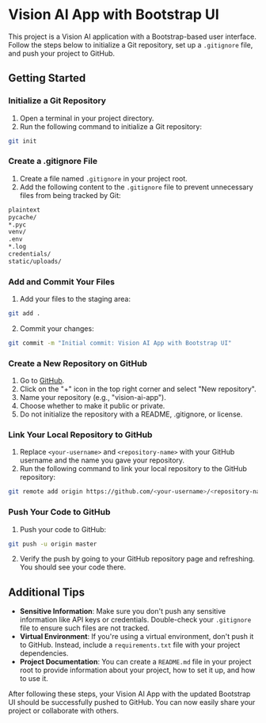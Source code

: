 # Vision AI App with Bootstrap UI

This project is a Vision AI application with a Bootstrap-based user interface. Follow the steps below to initialize a Git repository, set up a `.gitignore` file, and push your project to GitHub.

## Getting Started

### Initialize a Git Repository

1. Open a terminal in your project directory.
2. Run the following command to initialize a Git repository:
```sh
git init
```

### Create a .gitignore File

1. Create a file named `.gitignore` in your project root.
2. Add the following content to the `.gitignore` file to prevent unnecessary files from being tracked by Git:

```sh
plaintext
pycache/
*.pyc
venv/
.env
*.log
credentials/
static/uploads/
```


### Add and Commit Your Files

1. Add your files to the staging area:

```sh
git add .
```

2. Commit your changes:

```sh
git commit -m "Initial commit: Vision AI App with Bootstrap UI"
```

### Create a New Repository on GitHub

1. Go to [GitHub](https://github.com/).
2. Click on the "+" icon in the top right corner and select "New repository".
3. Name your repository (e.g., "vision-ai-app").
4. Choose whether to make it public or private.
5. Do not initialize the repository with a README, .gitignore, or license.

### Link Your Local Repository to GitHub

1. Replace `<your-username>` and `<repository-name>` with your GitHub username and the name you gave your repository.
2. Run the following command to link your local repository to the GitHub repository:

```sh
git remote add origin https://github.com/<your-username>/<repository-name>.git
```


### Push Your Code to GitHub

1. Push your code to GitHub:

```sh
git push -u origin master
```

2. Verify the push by going to your GitHub repository page and refreshing. You should see your code there.

## Additional Tips

- **Sensitive Information**: Make sure you don't push any sensitive information like API keys or credentials. Double-check your `.gitignore` file to ensure such files are not tracked.
- **Virtual Environment**: If you're using a virtual environment, don't push it to GitHub. Instead, include a `requirements.txt` file with your project dependencies.
- **Project Documentation**: You can create a `README.md` file in your project root to provide information about your project, how to set it up, and how to use it.

After following these steps, your Vision AI App with the updated Bootstrap UI should be successfully pushed to GitHub. You can now easily share your project or collaborate with others.
